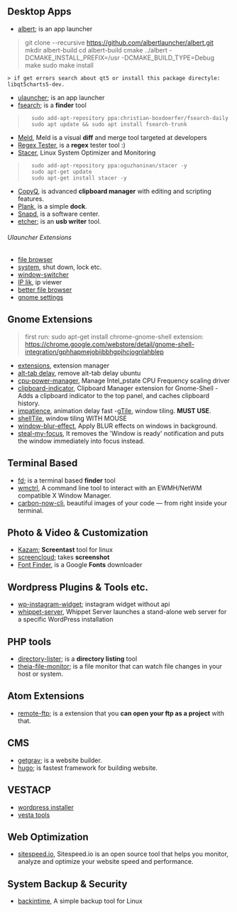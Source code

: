 ## Desktop Apps
- [albert](https://github.com/albertlauncher/albert "albert"); is an app launcher
> git clone --recursive https://github.com/albertlauncher/albert.git
mkdir albert-build
cd albert-build
cmake ../albert -DCMAKE_INSTALL_PREFIX=/usr -DCMAKE_BUILD_TYPE=Debug
make
sudo make install

	> if get errors search about qt5 or install this package directyle:  libqt5charts5-dev. 
- [ulauncher](https://ulauncher.io/#Download); is an app launcher
- [fsearch](https://github.com/cboxdoerfer/fsearch "fsearch"); is a **finder** tool
> 		sudo add-apt-repository ppa:christian-boxdoerfer/fsearch-daily
> 		sudo apt update && sudo apt install fsearch-trunk
- [Meld](http://meldmerge.org/ "Meld"), Meld is a visual **diff** and merge tool targeted at developers
- [Regex Tester](https://flathub.org/apps/details/com.github.artemanufrij.regextester "Regex Tester"), is a **regex** tester tool :)
- [Stacer](https://github.com/oguzhaninan/Stacer "Stacer"), Linux System Optimizer and Monitoring
> 		sudo add-apt-repository ppa:oguzhaninan/stacer -y
> 		sudo apt-get update
> 		sudo apt-get install stacer -y
- [CopyQ](https://github.com/hluk/CopyQ "CopyQ"), is advanced **clipboard manager** with editing and scripting features.
- [Plank](https://github.com/ricotz/plank "Plank"), is a simple **dock**.
- [Snapd](https://snapcraft.io/ "Snapd"), is a software center.
- [etcher](https://github.com/balena-io/etcher/releases); is an **usb writer** tool.

###### Ulauncher Extensions
- [file browser](https://github.com/fisadev/ulauncher-better-file-browser)
- [system](https://github.com/iboyperson/ulauncher-system), shut down, lock etc.
- [window-switcher](https://github.com/psukys/ulauncher-plugin-windows)
- [IP lik](https://github.com/nesivmi/ulauncher-iplik), ip viewer
- [better file browser](https://github.com/fisadev/ulauncher-better-file-browser)
- [gnome settings](https://github.com/friday/ulauncher-gnome-settings)

## Gnome Extensions
> first run: sudo apt-get install chrome-gnome-shell 
extension: https://chrome.google.com/webstore/detail/gnome-shell-integration/gphhapmejobijbbhgpjhcjognlahblep

- [extensions](https://extensions.gnome.org/extension/1036/extensions/), extension manager
- [alt-tab delay](https://extensions.gnome.org/extension/1403/remove-alttab-delay/), remove alt-tab delay ubuntu
- [cpu-power-manager](https://extensions.gnome.org/extension/945/cpu-power-manager/), Manage Intel_pstate CPU Frequency scaling driver
- [clipboard-indicator](https://extensions.gnome.org/extension/779/clipboard-indicator/), Clipboard Manager extension for Gnome-Shell - Adds a clipboard indicator to the top panel, and caches clipboard history.  
- [impatience](https://extensions.gnome.org/extension/277/impatience/), animation delay fast
-[gTile](https://extensions.gnome.org/extension/28/gtile/), window tiling. **MUST USE**.
- [shellTile](https://extensions.gnome.org/extension/657/shelltile/), window tiling WITH MOUSE
- [window-blur-effect](https://extensions.gnome.org/extension/891/windows-blur-effects/), Apply BLUR effects on windows in background.
- [steal-my-focus](https://extensions.gnome.org/extension/234/steal-my-focus/), It removes the 'Window is ready' notification and puts the window immediately into focus instead.

## Terminal Based
- [fd](https://github.com/sharkdp/fd "fd"); is a terminal based **finder** tool
- [wmctrl](https://github.com/dancor/wmctrl "wmctrl"), A command line tool to interact with an EWMH/NetWM compatible X Window Manager.
- [carbon-now-cli](https://github.com/mixn/carbon-now-cli), beautiful images of your code — from right inside your terminal.

## Photo & Video & Customization
- [Kazam](https://launchpad.net/kazam "Kazam"); **Screentast** tool for linux
- [screencloud](https://github.com/olav-st/screencloud "screencloud"); takes **screenshot**
- [Font Finder](https://flathub.org/apps/details/io.github.mmstick.FontFinder "Font Finder"), is a Google **Fonts** downloader

## Wordpress Plugins & Tools etc.
- [wp-instagram-widget](https://github.com/scottsweb/wp-instagram-widget "wp-instagram-widget"); instagram widget without api
- [whippet-server](https://github.com/dxw/whippet-server), Whippet Server launches a stand-alone web server for a specific WordPress installation

## PHP tools
- [directory-lister](https://github.com/f4depo/DirectoryLister "directory-lister"); is a **directory listing** tool
- [theia-file-monitor](theia-monitor); is a file monitor that can watch file changes in your host or system.  

## Atom Extensions
- [remote-ftp](https://atom.io/packages/remote-ftp); is a extension that you **can open your ftp as a project** with that.

## CMS

- [getgrav](https://getgrav.org/); is a website builder.
- [hugo](https://github.com/gohugoio/hugo); is fastest framework for building website.

## VESTACP

- [wordpress installer](https://github.com/lukapaunovic/create_wp) 
- [vesta tools](https://github.com/SS88UK/VestaCP-Tools-Plugin)

## Web Optimization
- [sitespeed.io](https://github.com/sitespeedio/sitespeed.io), Sitespeed.io is an open source tool that helps you monitor, analyze and optimize your website speed and performance.

## System Backup & Security 
- [backintime](https://github.com/bit-team/backintime), A simple backup tool for Linux
